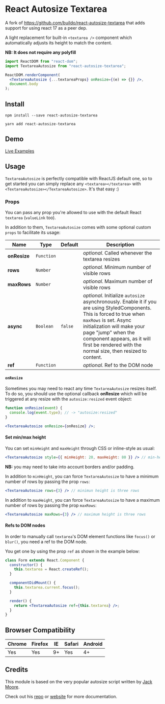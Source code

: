 # React Autosize Textarea

A fork of https://github.com/buildo/react-autosize-textarea that adds support for using react 17 as a peer dep.

A light replacement for built-in `<textarea />` component which automatically adjusts its height to match the content.

**NB: It does not require any polyfill**

```jsx
import ReactDOM from "react-dom";
import TextareaAutosize from "react-autosize-textarea";

ReactDOM.renderComponent(
  <TextareaAutosize {...textareaProps} onResize={(e) => {}} />,
  document.body
);
```

## Install

```
npm install --save react-autosize-textarea
```

```
yarn add react-autosize-textarea
```

## Demo

[Live Examples](http://react-components.buildo.io/#textareaautosize)

## Usage

`TextareaAutosize` is perfectly compatible with ReactJS default one, so to get started you can simply replace any `<textarea></textarea>` with `<TextareaAutosize></TextareaAutosize>`. It's that easy :)

### Props

You can pass any prop you're allowed to use with the default React `textarea` (`valueLink` too).

In addition to them, `TextareaAutosize` comes with some optional custom `props` to facilitate its usage:

| Name         | Type                  | Default            | Description                                                                                                                                                                                                                                                                                          |
| ------------ | --------------------- | ------------------ | ---------------------------------------------------------------------------------------------------------------------------------------------------------------------------------------------------------------------------------------------------------------------------------------------------- |
| **onResize** | <code>Function</code> |                    | _optional_. Called whenever the textarea resizes                                                                                                                                                                                                                                                     |
| **rows**     | <code>Number</code>   |                    | _optional_. Minimum number of visible rows                                                                                                                                                                                                                                                           |
| **maxRows**  | <code>Number</code>   |                    | _optional_. Maximum number of visible rows                                                                                                                                                                                                                                                           |
| **async**    | <code>Boolean</code>  | <code>false</code> | _optional_. Initialize `autosize` asynchronously. Enable it if you are using StyledComponents. This is forced to true when `maxRows` is set. Async initialization will make your page "jump" when the component appears, as it will first be rendered with the normal size, then resized to content. |
| **ref**      | <code>Function</code> |                    | _optional_. Ref to the DOM node                                                                                                                                                                                                                                                                      |

#### `onResize`

Sometimes you may need to react any time `TextareaAutosize` resizes itself. To do so, you should use the optional callback **onResize** which will be triggered at any resize with the `autosize:resized` event object:

```jsx
function onResize(event) {
  console.log(event.type); // -> "autosize:resized"
}

<TextareaAutosize onResize={onResize} />;
```

#### Set min/max height

You can set `minHeight` and `maxHeight` through CSS or inline-style as usual:

```jsx
<TextareaAutosize style={{ minHeight: 20, maxHeight: 80 }} /> // min-height: 20px; max-height: 80px;
```

**NB:** you may need to take into account borders and/or padding.

In addition to `minHeight`, you can force `TextareaAutosize` to have a minimum number of rows by passing the prop `rows`:

```jsx
<TextareaAutosize rows={3} /> // minimun height is three rows
```

In addition to `maxHeight`, you can force `TextareaAutosize` to have a maximum number of rows by passing the prop `maxRows`:

```jsx
<TextareaAutosize maxRows={3} /> // maximum height is three rows
```

#### Refs to DOM nodes

In order to manually call `textarea`'s DOM element functions like `focus()` or `blur()`, you need a ref to the DOM node.

You get one by using the prop `ref` as shown in the example below:

```jsx
class Form extends React.Component {
  constructor() {
    this.textarea = React.createRef();
  }

  componentDidMount() {
    this.textarea.current.focus();
  }

  render() {
    return <TextareaAutosize ref={this.textarea} />;
  }
}
```

## Browser Compatibility

| Chrome | Firefox | IE  | Safari | Android |
| ------ | ------- | --- | ------ | ------- |
| Yes    | Yes     | 9+  | Yes    | 4+      |

## Credits

This module is based on the very popular autosize script written by [Jack Moore](https://github.com/jackmoore).

Check out his [repo](https://github.com/jackmoore/autosize) or [website](http://www.jacklmoore.com/autosize/) for more documentation.
